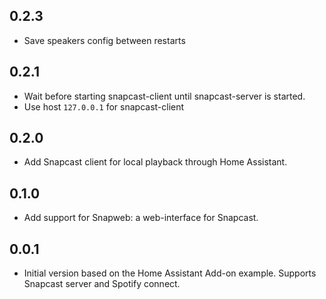 <!-- https://developers.home-assistant.io/docs/add-ons/presentation#keeping-a-changelog -->

## 0.2.3

- Save speakers config between restarts 

## 0.2.1

- Wait before starting snapcast-client until snapcast-server is started. 
- Use host `127.0.0.1` for snapcast-client 

## 0.2.0

- Add Snapcast client for local playback through Home Assistant.

## 0.1.0

- Add support for Snapweb: a web-interface for Snapcast.

## 0.0.1

- Initial version based on the Home Assistant Add-on example. Supports Snapcast server and Spotify connect.
